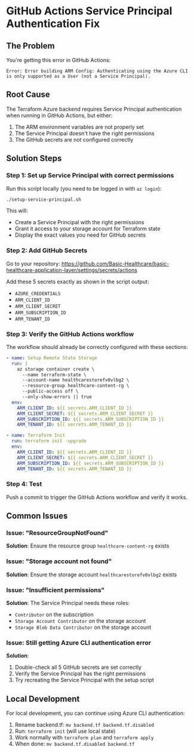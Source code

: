 # GitHub Actions Service Principal Authentication Fix

## The Problem

You're getting this error in GitHub Actions:
```
Error: Error building ARM Config: Authenticating using the Azure CLI is only supported as a User (not a Service Principal).
```

## Root Cause

The Terraform Azure backend requires Service Principal authentication when running in GitHub Actions, but either:
1. The ARM environment variables are not properly set
2. The Service Principal doesn't have the right permissions
3. The GitHub secrets are not configured correctly

## Solution Steps

### Step 1: Set up Service Principal with correct permissions

Run this script locally (you need to be logged in with `az login`):

```bash
./setup-service-principal.sh
```

This will:
- Create a Service Principal with the right permissions
- Grant it access to your storage account for Terraform state
- Display the exact values you need for GitHub secrets

### Step 2: Add GitHub Secrets

Go to your repository: https://github.com/Basic-Healthcare/basic-healthcare-application-layer/settings/secrets/actions

Add these 5 secrets exactly as shown in the script output:
- `AZURE_CREDENTIALS`
- `ARM_CLIENT_ID` 
- `ARM_CLIENT_SECRET`
- `ARM_SUBSCRIPTION_ID`
- `ARM_TENANT_ID`

### Step 3: Verify the GitHub Actions workflow

The workflow should already be correctly configured with these sections:

```yaml
- name: Setup Remote State Storage
  run: |
    az storage container create \
      --name terraform-state \
      --account-name healthcarestorefv0vlbg2 \
      --resource-group healthcare-content-rg \
      --public-access off \
      --only-show-errors || true
  env:
    ARM_CLIENT_ID: ${{ secrets.ARM_CLIENT_ID }}
    ARM_CLIENT_SECRET: ${{ secrets.ARM_CLIENT_SECRET }}
    ARM_SUBSCRIPTION_ID: ${{ secrets.ARM_SUBSCRIPTION_ID }}
    ARM_TENANT_ID: ${{ secrets.ARM_TENANT_ID }}

- name: Terraform Init
  run: terraform init -upgrade
  env:
    ARM_CLIENT_ID: ${{ secrets.ARM_CLIENT_ID }}
    ARM_CLIENT_SECRET: ${{ secrets.ARM_CLIENT_SECRET }}
    ARM_SUBSCRIPTION_ID: ${{ secrets.ARM_SUBSCRIPTION_ID }}
    ARM_TENANT_ID: ${{ secrets.ARM_TENANT_ID }}
```

### Step 4: Test

Push a commit to trigger the GitHub Actions workflow and verify it works.

## Common Issues

### Issue: "ResourceGroupNotFound" 
**Solution**: Ensure the resource group `healthcare-content-rg` exists

### Issue: "Storage account not found"
**Solution**: Ensure the storage account `healthcarestorefv0vlbg2` exists

### Issue: "Insufficient permissions"
**Solution**: The Service Principal needs these roles:
- `Contributor` on the subscription
- `Storage Account Contributor` on the storage account  
- `Storage Blob Data Contributor` on the storage account

### Issue: Still getting Azure CLI authentication error
**Solution**: 
1. Double-check all 5 GitHub secrets are set correctly
2. Verify the Service Principal has the right permissions
3. Try recreating the Service Principal with the setup script

## Local Development

For local development, you can continue using Azure CLI authentication:
1. Rename backend.tf: `mv backend.tf backend.tf.disabled`
2. Run: `terraform init` (will use local state)
3. Work normally with `terraform plan` and `terraform apply`
4. When done: `mv backend.tf.disabled backend.tf`
